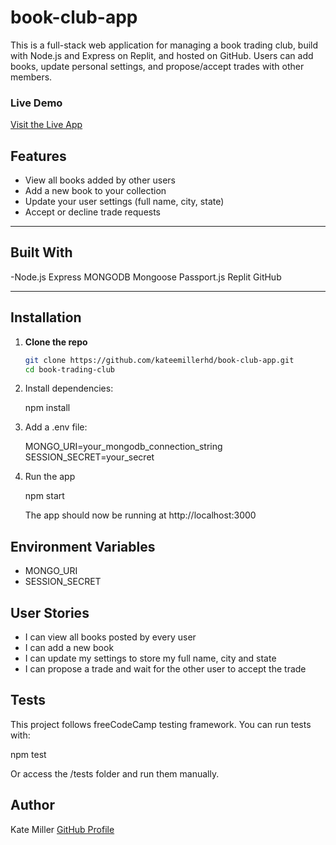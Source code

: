 # book-club-app

This is a full-stack web application for managing a book trading club, build with
Node.js and Express on Replit, and hosted on GitHub. Users can add books, update personal settings, and propose/accept trades with other members.

### Live Demo

[Visit the Live App](https://manage-a-book-trading-club.freecodecamp.rocks/) 

## Features

- View all books added by other users
- Add a new book to your collection
- Update your user settings (full name, city, state)
- Accept or decline trade requests

- ---


## Built With

-Node.js
Express
MONGODB
Mongoose
Passport.js
Replit
GitHub

---

##  Installation

1. **Clone the repo**
   ```bash
   git clone https://github.com/kateemillerhd/book-club-app.git
   cd book-trading-club

2. Install dependencies:

   npm install

3. Add a .env file:

   MONGO_URI=your_mongodb_connection_string
   SESSION_SECRET=your_secret

4. Run the app

   npm start

   The app should now be running at http://localhost:3000


## Environment Variables

- MONGO_URI
- SESSION_SECRET

## User Stories

- I can view all books posted by every user
- I can add a new book
- I can update my settings to store my full name, city and state
- I can propose a trade and wait for the other user to accept the trade


## Tests

This project follows freeCodeCamp testing framework.
You can run tests with:

npm test

Or access the /tests folder and run them manually.

## Author

Kate Miller
[GitHub Profile](https://github.com/kateemillerhd)




